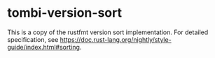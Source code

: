 # tombi-version-sort

This is a copy of the rustfmt version sort implementation.
For detailed specification, see https://doc.rust-lang.org/nightly/style-guide/index.html#sorting.
